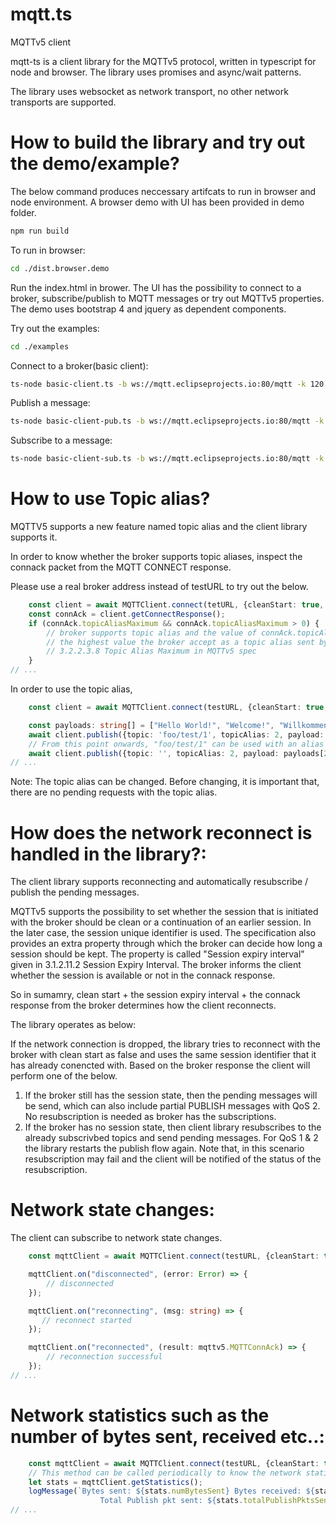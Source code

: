 # mqtt.ts
MQTTv5 client

mqtt-ts is a client library for the MQTTv5 protocol, written in typescript for node and browser. The library uses promises and async/wait patterns. 

The library uses websocket as network transport, no other network transports are supported.


# How to build the library and try out the demo/example?
The below command produces neccessary artifcats to run in browser and node environment. A browser demo with UI has been provided in demo folder.

```bash
npm run build
```

To run in browser:
```bash
cd ./dist.browser.demo
```

Run the index.html in brower. The UI has the possibility to connect to a broker, subscribe/publish to MQTT messages or try out MQTTv5 properties.
The demo uses bootstrap 4 and jquery as dependent components.

Try out the examples:
```bash
cd ./examples
```

Connect to a broker(basic client):
```bash
ts-node basic-client.ts -b ws://mqtt.eclipseprojects.io:80/mqtt -k 120 -c true
```
Publish a message:
```bash
ts-node basic-client-pub.ts -b ws://mqtt.eclipseprojects.io:80/mqtt -k 120 -t foo/world/1 -p "Welcome" (Default QoS: 0 - if not given)
```
Subscribe to a message:
```bash
ts-node basic-client-sub.ts -b ws://mqtt.eclipseprojects.io:80/mqtt -k 120 -t foo/world/# (Default QoS: 0 - if not given)
```

# How to use Topic alias?
MQTTV5 supports a new feature named topic alias and the client library supports it.

In order to know whether the broker supports topic aliases, inspect the connack packet from the MQTT CONNECT response.

Please use a real broker address instead of testURL to try out the below.

```typescript
    const client = await MQTTClient.connect(tetURL, {cleanStart: true, keepAlive: 0}, 2000);
    const connAck = client.getConnectResponse();
    if (connAck.topicAliasMaximum && connAck.topicAliasMaximum > 0) {
        // broker supports topic alias and the value of connAck.topicAliasMaximum indicates
        // the highest value the broker accept as a topic alias sent by the client.
        // 3.2.2.3.8 Topic Alias Maximum in MQTTv5 spec
    }
// ...
```

In order to use the topic alias,

```typescript
    const client = await MQTTClient.connect(testURL, {cleanStart: true, keepAlive: 0}, 2000);

    const payloads: string[] = ["Hello World!", "Welcome!", "Willkommen!"];
    await client.publish({topic: 'foo/test/1', topicAlias: 2, payload: payloads[1], qos: 1});
    // From this point onwards, "foo/test/1" can be used with an alias 2
    await client.publish({topic: '', topicAlias: 2, payload: payloads[2]});
// ...
```
Note: The topic alias can be changed. Before changing, it is important that, there are no pending requests with the topic alias.

# How does the network reconnect is handled in the library?:

The client library supports reconnecting and automatically resubscribe / publish the pending messages.

MQTTv5 supports the possibility to set whether the session that is initiated with the broker should be clean or a continuation of an earlier session. In the later case, the session unique identifier is used. The specification also provides an extra property through which the broker can decide how long a session should be kept. The property is called "Session expiry interval" given in 3.1.2.11.2 Session Expiry Interval. The broker informs the client whether the session is available or not in the connack response.

So in sumamry, clean start + the session expiry interval + the connack response from the broker determines how the client reconnects.

The library operates as below:

If the network connection is dropped, the library tries to reconnect with the broker with clean start as false and uses the same session identifier that it has already conencted with. Based on the broker response the client will perform one of the below.

1. If the broker still has the session state, then the pending messages will be send, which can also include partial PUBLISH messages with QoS 2. No resubscription is needed as broker has the subscriptions.
2. If the broker has no session state, then client library resubscribes to the already subscrivbed topics and send pending messages. For QoS 1 & 2 the library restarts the publish flow again. Note that, in this scenario resubscription may fail and the client will be notified of the status of the resubscription.

# Network state changes:
The client can subscribe to network state changes.

```typescript
    const mqttClient = await MQTTClient.connect(testURL, {cleanStart: true, keepAlive: 0}, 2000);

    mqttClient.on("disconnected", (error: Error) => {
        // disconnected
    });

    mqttClient.on("reconnecting", (msg: string) => {
       // reconnect started
    });

    mqttClient.on("reconnected", (result: mqttv5.MQTTConnAck) => {
        // reconnection successful
    });
// ...
```

# Network statistics such as the number of bytes sent, received etc..:
```typescript
    const mqttClient = await MQTTClient.connect(testURL, {cleanStart: true, keepAlive: 0}, 2000);
    // This method can be called periodically to know the network statistics
    let stats = mqttClient.getStatistics();
    logMessage(`Bytes sent: ${stats.numBytesSent} Bytes received: ${stats.numBytesReceived}
                    Total Publish pkt sent: ${stats.totalPublishPktsSent} Total Publish pkt recvd: ${stats.totalPublishPktsReceived}`);
// ...
```